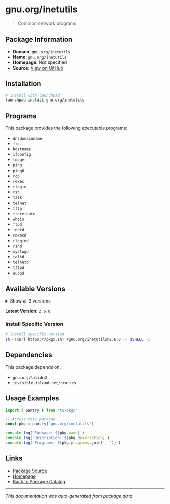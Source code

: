 # gnu.org/inetutils

> Common network programs

## Package Information

- **Domain**: `gnu.org/inetutils`
- **Name**: `gnu.org/inetutils`
- **Homepage**: Not specified
- **Source**: [View on GitHub](https://github.com/pkgxdev/pantry/tree/main/projects/gnu.org/inetutils/package.yml)

## Installation

```bash
# Install with launchpad
launchpad install gnu.org/inetutils
```

## Programs

This package provides the following executable programs:

- `dnsdomainname`
- `ftp`
- `hostname`
- `ifconfig`
- `logger`
- `ping`
- `ping6`
- `rcp`
- `rexec`
- `rlogin`
- `rsh`
- `talk`
- `telnet`
- `tftp`
- `traceroute`
- `whois`
- `ftpd`
- `inetd`
- `rexecd`
- `rlogind`
- `rshd`
- `syslogd`
- `talkd`
- `telnetd`
- `tftpd`
- `uucpd`

## Available Versions

<details>
<summary>Show all 3 versions</summary>

- `2.6.0`, `2.5.0`, `2.4.0`

</details>

**Latest Version**: `2.6.0`

### Install Specific Version

```bash
# Install specific version
sh <(curl https://pkgx.sh) +gnu.org/inetutils@2.6.0 -- $SHELL -i
```

## Dependencies

This package depends on:

- `gnu.org/libidn2`
- `invisible-island.net/ncurses`

## Usage Examples

```typescript
import { pantry } from 'ts-pkgx'

// Access this package
const pkg = pantry['gnu.org/inetutils']

console.log(`Package: ${pkg.name}`)
console.log(`Description: ${pkg.description}`)
console.log(`Programs: ${pkg.programs.join(', ')}`)
```

## Links

- [Package Source](https://github.com/pkgxdev/pantry/tree/main/projects/gnu.org/inetutils/package.yml)
- [Homepage](#)
- [Back to Package Catalog](../../../package-catalog.md)

---

*This documentation was auto-generated from package data.*
